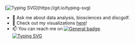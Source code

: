 [![Typing SVG](https://readme-typing-svg.demolab.com?font=Roboto&weight=500&size=25&duration=2500&pause=2000&color=F7F7F7&background=FF09A800&center=true&vCenter=true&multiline=true&random=false&width=450&lines=Welcome+to+my+Git+Hub+profile!)](https://git.io/typing-svg)
- 💬 Ask me about data analysis, biosciences and discgolf.
- 🔭 Check out my visualizations [here](https://public.tableau.com/app/profile/simas.jasiunas/vizzes)!
- 📫 You can reach me on [![General badge](https://img.shields.io/badge/LinkedIn-blue)](https://linkedin.com/in/simasjasiunas).  
[![Typing SVG](https://readme-typing-svg.demolab.com?font=Roboto&weight=500&size=25&duration=2500&pause=2000&color=F7F7F7&background=FF09A800&center=true&vCenter=true&multiline=true&random=false&width=450&lines=%E2%86%93Check+out+my+latest+projects+below%E2%86%93)](https://git.io/typing-svg)
<!--
**simuxakadiscgolfgod/simuxakadiscgolfgod** is a ✨ _special_ ✨ repository because its `README.md` (this file) appears on your GitHub profile.

Here are some ideas to get you started:

- 🔭 I’m currently working on ...
- 🌱 I’m currently learning ...
- 👯 I’m looking to collaborate on ...
- 🤔 I’m looking for help with ...
- 💬 Ask me about ...
- 📫 How to reach me: ...
- 😄 Pronouns: ...
- ⚡ Fun fact: ...
-->
